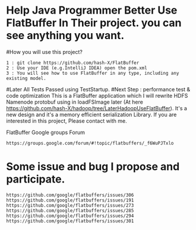 # Help Java Programmer Better Use FlatBuffer In Their project. you can see anything you want.

#How you will use this project?

    1 : git clone https://github.com/hash-X/FlatBuffer
    2 : Use your IDE (e.g.IntelliJ IDEA) open the pom.xml
    3 : You will see how to use FlatBuffer in any type, including any existing model.

#Later All Tests Passed using TestStartup. 
#Next Step : performance test & code optimization
This is a FlatBuffer application which I will rewrite HDFS Namenode protobuf using in loadFSImage later (At here https://github.com/hash-X/hadoop/tree/LaterHadoopUseFlatBuffer). It's a new design and it's a memory efficient serialization Library. If you are interested in this project, Please contact with me.

FlatBuffer Google groups Forum

    https://groups.google.com/forum/#!topic/flatbuffers/_f6WuPJTxlo
    
# Some issue and bug I propose and participate.
    https://github.com/google/flatbuffers/issues/306
    https://github.com/google/flatbuffers/issues/191
    https://github.com/google/flatbuffers/issues/273
    https://github.com/google/flatbuffers/issues/285
    https://github.com/google/flatbuffers/issues/294
    https://github.com/google/flatbuffers/issues/301
